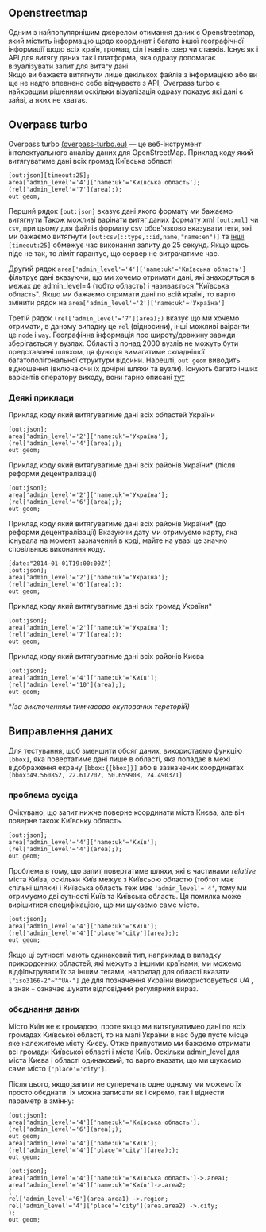 ## Openstreetmap
Одним з найпопулярнішим джерелом отимання даних є Openstreetmap, який містить інформацію щодо координат і багато іншої географічної інформації щодо всіх країн, громад, сіл і навіть озер чи ставків.
Існує як і API для витягу даних так і платформа, яка одразу допомагає візуалізувати запит для витягу дані.
<br>
Якщо ви бажаєте витягнути лише декількох файлів з інформацією або ви ще не надто впевнено себе відчуваєте з API, Overpass turbo є найкращим рішенням оскільки візуалізація одразу показує які дані є зайві, а яких не хватає.

## Overpass turbo

Overpass turbo [(overpass-turbo.eu)](overpass-turbo.eu) — це веб-інструмент інтелектуального аналізу даних для OpenStreetMap.
Приклад коду який витягуватиме дані всіх громад Київська області
```
[out:json][timeout:25];  
area['admin_level'='4']['name:uk'='Київська область'];
(rel['admin_level'='7'](area););
out geom;
```


Перший рядок `[out:json]` вказує дані якого формату ми бажаємо витягнути
Також можливі варінати витяг даних формату xml `[out:xml]` чи `csv`, при цьому для файлів формату csv обов'язково вказувати теги, які ми бажаємо витягнути `[out:csv(::type,::id,name,"name:en")]` та [інші](https://wiki.openstreetmap.org/wiki/Overpass_API/Overpass_QL#Output_format_(out:))
`[timeout:25]` обмежує час виконання запиту до 25 секунд. Якщо щось піде не так, то ліміт гарантує, що сервер не витрачатиме час.


Другий рядок `area['admin_level'='4']['name:uk'='Київська область']` фільтрує дані вказуючи, що ми хочемо отримати  дані, які знаходяться в межах  де admin_level=4 (тобто область) і називається "Київська область". Якщо ми бажаємо отримати дані по всій країні, то варто змінити рядок на `area['admin_level'='2']['name:uk'='Україна']`


Третій рядок `(rel['admin_level'='7'](area);)` вказує що ми хочемо отримати, в даному випадку це `rel` (відносини), інші можливі ваіранти це `node` і `way`. Географічна інформація про широту/довжину завжди зберігається у вузлах. Області з понад 2000 вузлів не можуть бути представлені шляхом, ця функція вимагатиме складнішої багатополігональної структури відсини.
Нарешті, `out geom` виводить відношення (включаючи їх дочірні шляхи та вузли). Існують багато інших варіантів оператору виходу, вони гарно описані [тут](https://dev.overpass-api.de/overpass-doc/en/targets/formats.html)

### Деякі приклади
Приклад коду який витягуватиме дані всіх областей України

```
[out:json];
area['admin_level'='2']['name:uk'='Україна'];
(rel['admin_level'='4'](area););
out geom;
```

Приклад коду який витягуватиме дані всіх районів України* (після реформи децентралізації)

```
[out:json];
area['admin_level'='2']['name:uk'='Україна'];
(rel['admin_level'='6'](area););
out geom;
```

Приклад коду який витягуватиме дані всіх районів України* (до реформи децентралізації)
Вказуючи дату ми отримуємо карту, яка існувала на момент зазначений в коді, майте на увазі це значно сповільнює виконання коду.

```
[date:"2014-01-01T19:00:00Z"]
[out:json];
area['admin_level'='2']['name:uk'='Україна'];
(rel['admin_level'='6'](area););
out geom;

```

Приклад коду який витягуватиме дані всіх громад України*

```
[out:json];
area['admin_level'='2']['name:uk'='Україна'];
(rel['admin_level'='7'](area););
out geom;
```

Приклад коду який витягуватиме дані всіх районів Києва

```
[out:json];
area['admin_level'='4']['name:uk'='Київ'];
(rel['admin_level'='10'](area););
out geom;
```
**(за виключенням тимчасово окупованих тереторій)*

## Виправлення даних

Для тестування, щоб зменшити обсяг даних, використаємо функцію `[bbox]`, яка повертатиме дані лише в області, яка попадає в межі відображення екрану `[bbox:{{bbox}}]` або в зазначених координатах `[bbox:49.560852, 22.617202, 50.659908, 24.490371]`

### проблема сусіда

Очікувано, що запит нижче поверне координати міста Києва, але він поверне також Київську область.
```
[out:json];
area['admin_level'='4']['name:uk'='Київ'];
(rel['admin_level'='4'](area););
out geom;
```
Проблема в тому, що запит повертатиме шляхи, які є частинами *relative* міста Київа, оскільки Київ межує з Київсьою областю (тобтот має спільні шляхи) і Київська область теж має `'admin_level'='4'`, тому ми отримуємо дві сутності Київ та Київська область.  Ця помилка може вирішитися специфікацією, що ми шукаємо саме місто.

```
[out:json];
area['admin_level'='4']['name:uk'='Київ'];
(rel['admin_level'='4']['place'='city'](area););
out geom;
```
Якщо ці сутності мають одинаковий тип, наприклад в випадку прикордонних областей, які межуть з іншими країнами, ми можемо відфільтрувати їх за іншим тегами, напрклад для області вказати `["iso3166-2"~"^UA-"]` де для позначення України використовується  *UA* , а знак `~` означає шукати відповідний регулярний вираз.


### обєднання даних

Місто Київ не є громадою, проте якщо ми витягуватимео дані по всіх громадах Київської області, то на мапі України в нас буде пусте місце яке належитеме місту Києву. Отже припустимо ми бажаємо отримати всі громади Київської області і міста Київ. Оскільки admin_level для міста Києва і області одинаковий, то варто вказати, що ми шукаємо саме місто  `['place'='city']`.

Після цього, якщо запити не суперечать одне одному ми можемо їх просто обєднати. 
Їх можна записати як і окремо, так і віднести параметр в змінну:

```
[out:json];
area['admin_level'='4']['name:uk'='Київська область'];
(rel['admin_level'='6'](area););
out geom;
area['admin_level'='4']['name:uk'='Київ'];
(rel['admin_level'='4']['place'='city'](area););
out geom;
```

```
[out:json];
area['admin_level'='4']['name:uk'='Київська область']->.area1;
area['admin_level'='4']['name:uk'='Київ']->.area2;
(
rel['admin_level'='6'](area.area1) ->.region;
rel['admin_level'='4']['place'='city'](area.area2) ->.city;
);
out geom;
```





